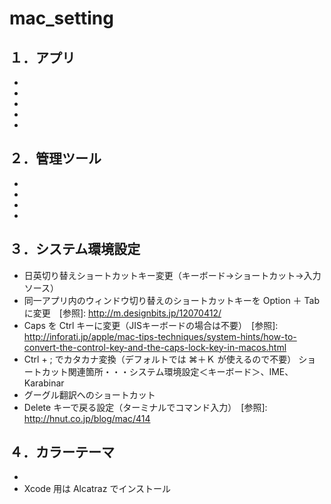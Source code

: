 # mac_setting

## １．アプリ
* [Alfred]: https://www.alfredapp.com
* [Karabinar]: https://pqrs.org/osx/karabiner/index.html.ja
* [ShiftIt]: https://github.com/fikovnik/ShiftIt
* [SourceTree]: https://ja.atlassian.com/software/sourcetree
* [Sublime Text]: https://www.sublimetext.com

## ２．管理ツール
* [Alfred]: https://www.alfredapp.com
* [Alfred]: https://www.alfredapp.com
* [Alfred]: https://www.alfredapp.com
* [Alfred]: https://www.alfredapp.com

## ３．システム環境設定
* 日英切り替えショートカットキー変更（キーボード→ショートカット→入力ソース）
* 同一アプリ内のウィンドウ切り替えのショートカットキーを Option ＋ Tab に変更　[参照]: http://m.designbits.jp/12070412/
* Caps を Ctrl キーに変更（JISキーボードの場合は不要）　[参照]: http://inforati.jp/apple/mac-tips-techniques/system-hints/how-to-convert-the-control-key-and-the-caps-lock-key-in-macos.html
* Ctrl + ; でカタカナ変換（デフォルトでは ⌘＋Ｋ が使えるので不要）
  ショートカット関連箇所・・・システム環境設定＜キーボード＞、IME、Karabinar
* グーグル翻訳へのショートカット
* Delete キーで戻る設定（ターミナルでコマンド入力）　[参照]: http://hnut.co.jp/blog/mac/414

## ４．カラーテーマ
* [monokai]: https://packagecontrol.io/packages/Theme%20-%20Monokai	  "（Sublime Text 用）"
* Xcode 用は Alcatraz でインストール